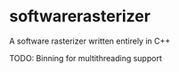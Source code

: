 # softwarerasterizer

A software rasterizer written entirely in C++

TODO: Binning for multithreading support
